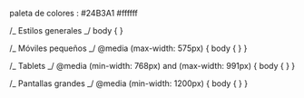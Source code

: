 paleta de colores :
#24B3A1
#ffffff

/_ Estilos generales _/
body {
}

/_ Móviles pequeños _/
@media (max-width: 575px) {
body {
}
}

/_ Tablets _/
@media (min-width: 768px) and (max-width: 991px) {
body {
}
}

/_ Pantallas grandes _/
@media (min-width: 1200px) {
body {
}
}
